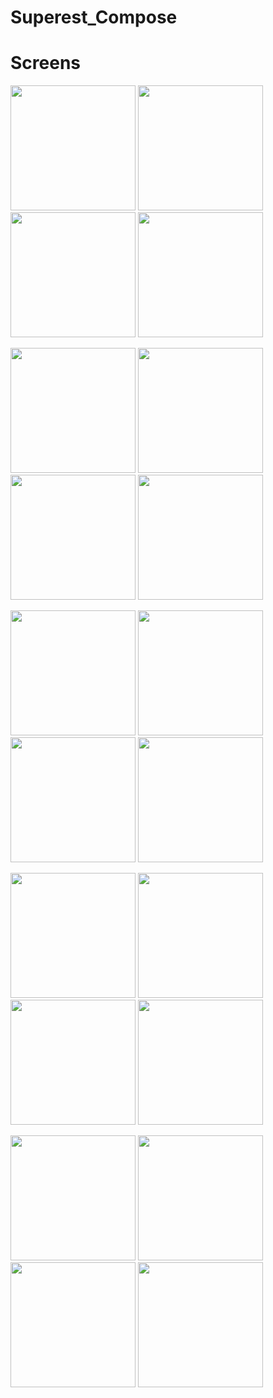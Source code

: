# Superest_Compose


# Screens
<p float="left">
<img src="https://i.ibb.co/MPzyDmN/1.jpg" width="200">
<img src="https://i.ibb.co/Gnc7qJF/2.jpg" width="200">
<img src="https://i.ibb.co/PTfD8BF/3.jpg" width="200">
<img src="https://i.ibb.co/hgXyBD8/4.jpg" width="200">
</p>
<p float="left">
<img src="https://c.top4top.io/p_2294eyxm11.jpg" width="200">
<img src="https://i.ibb.co/ggGfHzC/6.jpg" width="200">
<img src="https://i.ibb.co/0JpCnBd/7.jpg" width="200">
<img src="https://d.top4top.io/p_2294vuk492.jpg" width="200">
</p>
<p float="left">
<img src="https://i.ibb.co/myTPwZm/9.jpg" width="200">
<img src="https://i.ibb.co/Lk0YpT6/10.jpg" width="200">
<img src="https://i.ibb.co/gFSC0qz/11.jpg" width="200">
<img src="https://i.ibb.co/BKm8c3B/12.jpg" width="200">
</p>
<p float="left">
<img src="https://i.ibb.co/SvqMkt6/13.jpg" width="200">
<img src="https://i.ibb.co/m4ZxHqS/14.jpg" width="200">
<img src="https://i.ibb.co/1ZCdmgZ/15.jpg" width="200">
<img src="https://i.ibb.co/3sXQ3Dr/16.jpg" width="200">
</p>
<p float="left">
<img src="https://i.ibb.co/MC4kXZs/17.jpg" width="200">
<img src="https://i.ibb.co/441ZYR0/18.jpg" width="200">
<img src="https://i.ibb.co/9swvx7V/19.jpg" width="200">
<img src="https://i.ibb.co/PFH7zBP/20.jpg" width="200">
</p>

